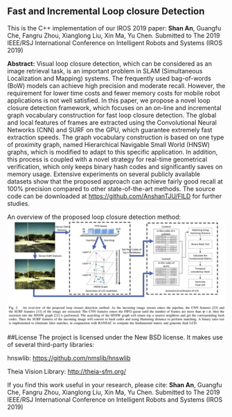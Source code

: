 ## Fast and Incremental Loop closure Detection

This is the C++ implementation of our IROS 2019 paper:
**Shan An**, Guangfu Che, Fangru Zhou, Xianglong Liu, Xin Ma, Yu Chen. Submitted to The 2019 IEEE/RSJ International Conference on Intelligent Robots and Systems (IROS 2019) 

**Abstract:** Visual loop closure detection, which can be considered as an image retrieval task, is an important problem in SLAM (Simultaneous Localization and Mapping) systems. The frequently used bag-of-words (BoW) models can achieve high precision and moderate recall. However, the requirement for lower time costs and fewer memory costs for mobile robot applications is not well satisfied. In this paper, we propose a novel loop closure detection framework, which focuses on an on-line and incremental graph vocabulary construction for fast loop closure detection. The global and local features of frames are extracted using the Convolutional Neural Networks (CNN) and SURF on the GPU, which guarantee extremely fast extraction speeds. The graph vocabulary construction is based on one type of proximity graph, named Hierarchical Navigable Small World (HNSW) graphs, which is modified to adapt to this specific application. In addition, this process is coupled with a novel strategy for real-time geometrical verification, which only keeps binary hash codes and significantly saves on memory usage. Extensive experiments on several publicly available datasets show that the proposed approach can achieve fairly good recall at 100% precision compared to other state-of-the-art methods. The source code can be downloaded at https://github.com/AnshanTJU/FILD for further studies.

An overview of the proposed loop closure detection method:
![Flowchart](./images/flowchart.jpg)

##License
The project is licensed under the New BSD license. It makes use of several third-party libraries:

hnswlib: https://github.com/nmslib/hnswlib

Theia Vision Library: http://theia-sfm.org/

If you find this work useful in your research, please cite:
**Shan An**, Guangfu Che, Fangru Zhou, Xianglong Liu, Xin Ma, Yu Chen. Submitted to The 2019 IEEE/RSJ International Conference on Intelligent Robots and Systems (IROS 2019) 
